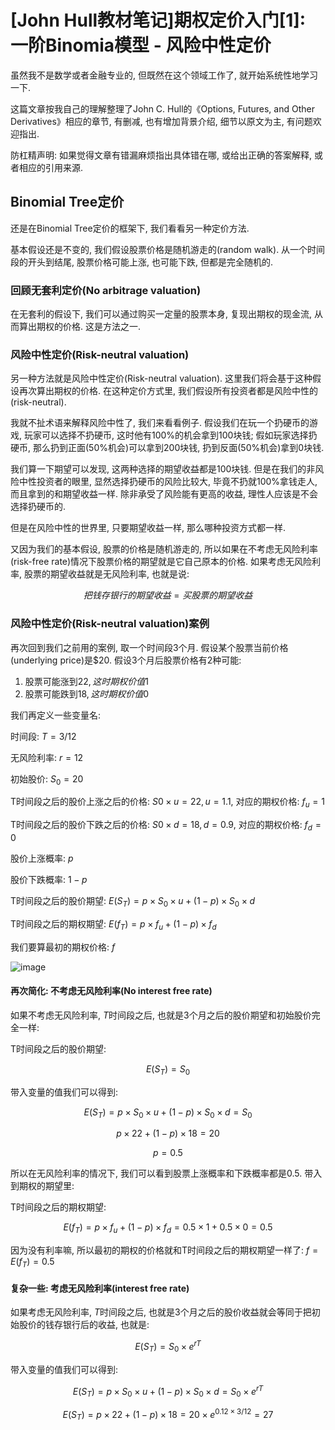 # [John Hull教材笔记]期权定价入门[1]: 一阶Binomia模型 - 风险中性定价

虽然我不是数学或者金融专业的, 但既然在这个领域工作了, 就开始系统性地学习一下.

这篇文章按我自己的理解整理了John C. Hull的《Options, Futures, and Other Derivatives》相应的章节, 有删减, 也有增加背景介绍, 细节以原文为主, 有问题欢迎指出. 

防杠精声明: 如果觉得文章有错漏麻烦指出具体错在哪, 或给出正确的答案解释, 或者相应的引用来源.

## Binomial Tree定价

还是在Binomial Tree定价的框架下, 我们看看另一种定价方法. 

基本假设还是不变的, 我们假设股票价格是随机游走的(random walk). 从一个时间段的开头到结尾, 股票价格可能上涨, 也可能下跌, 但都是完全随机的. 

### 回顾无套利定价(No arbitrage valuation)

在无套利的假设下, 我们可以通过购买一定量的股票本身, 复现出期权的现金流, 从而算出期权的价格. 这是方法之一. 

### 风险中性定价(Risk-neutral valuation)

另一种方法就是风险中性定价(Risk-neutral valuation). 这里我们将会基于这种假设再次算出期权的价格. 在这种定价方式里, 我们假设所有投资者都是风险中性的(risk-neutral). 

我就不扯术语来解释风险中性了, 我们来看看例子. 假设我们在玩一个扔硬币的游戏, 玩家可以选择不扔硬币, 这时他有100%的机会拿到100块钱; 假如玩家选择扔硬币, 那么扔到正面(50%机会)可以拿到200块钱, 扔到反面(50%机会)拿到0块钱. 

我们算一下期望可以发现, 这两种选择的期望收益都是100块钱. 但是在我们的非风险中性投资者的眼里, 显然选择扔硬币的风险比较大, 毕竟不扔就100%拿钱走人, 而且拿到的和期望收益一样. 除非承受了风险能有更高的收益, 理性人应该是不会选择扔硬币的. 

但是在风险中性的世界里, 只要期望收益一样, 那么哪种投资方式都一样. 

又因为我们的基本假设, 股票的价格是随机游走的, 所以如果在不考虑无风险利率(risk-free rate)情况下股票价格的期望就是它自己原本的价格. 如果考虑无风险利率, 股票的期望收益就是无风险利率, 也就是说:

$$ 把钱存银行的期望收益 = 买股票的期望收益 $$

### 风险中性定价(Risk-neutral valuation)案例

再次回到我们之前用的案例, 取一个时间段3个月. 假设某个股票当前价格(underlying price)是$20. 假设3个月后股票价格有2种可能:

1. 股票可能涨到$22, 这时期权价值$1 
2. 股票可能跌到$18, 这时期权价值$0

我们再定义一些变量名:

时间段: $T = 3/12$

无风险利率: $r = 12%$

初始股价: $S_0 = 20$

T时间段之后的股价上涨之后的价格: $S0 \times u = 22, u = 1.1$, 对应的期权价格: $f_u = 1$

T时间段之后的股价下跌之后的价格: $S0 \times d = 18, d = 0.9$, 对应的期权价格: $f_d = 0$

股价上涨概率: $p$

股价下跌概率: $1-p$

T时间段之后的股价期望: $E(S_T) = p \times S_0 \times u + (1-p) \times S_0 \times d$ 

T时间段之后的期权期望: $E(f_T) = p \times f_u + (1-p) \times f_d$

我们要算最初的期权价格: $f$

![image](https://user-images.githubusercontent.com/5571030/207022685-b1135476-b384-4bfd-9a77-7122830a793d.png)


#### 再次简化: 不考虑无风险利率(No interest free rate)

如果不考虑无风险利率, $T$时间段之后, 也就是3个月之后的股价期望和初始股价完全一样: 

T时间段之后的股价期望: 

$$E(S_T)  = S_0$$

带入变量的值我们可以得到:

$$E(S_T) = p \times S_0 \times u + (1-p) \times S_0 \times d =  S_0$$ 

$$p \times 22 + (1-p) \times 18 = 20 $$

$$p = 0.5$$

所以在无风险利率的情况下, 我们可以看到股票上涨概率和下跌概率都是0.5. 带入到期权的期望里:

T时间段之后的期权期望: 

$$E(f_T) = p \times f_u + (1-p) \times f_d = 0.5 \times 1 + 0.5 \times 0 = 0.5$$

因为没有利率嘛, 所以最初的期权的价格就和T时间段之后的期权期望一样了: $f = E(f_T) = 0.5$

#### 复杂一些: 考虑无风险利率(interest free rate)

如果考虑无风险利率, $T$时间段之后, 也就是3个月之后的股价收益就会等同于把初始股价的钱存银行后的收益, 也就是: 

$$E(S_T)  = S_0 \times e ^{rT}$$

带入变量的值我们可以得到:

$$E(S_T) = p \times S_0 \times u + (1-p) \times S_0 \times d =  S_0 \times e ^{rT}$$ 

$$E(S_T) = p \times 22 + (1-p) \times 18 =  20 \times e ^{0.12 \times 3/12} = 27$$

